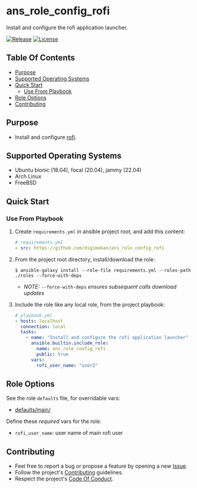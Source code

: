 # ans_role_config_rofi

Install and configure the rofi application launcher.

[![Release](https://img.shields.io/github/release/digimokan/ans_role_config_rofi.svg?label=release)](https://github.com/digimokan/ans_role_config_rofi/releases/latest "Latest Release Notes")
[![License](https://img.shields.io/badge/license-MIT-blue.svg?label=license)](LICENSE.md "Project License")

## Table Of Contents

* [Purpose](#purpose)
* [Supported Operating Systems](#supported-operating-systems)
* [Quick Start](#quick-start)
    * [Use From Playbook](#use-from-playbook)
* [Role Options](#role-options)
* [Contributing](#contributing)

## Purpose

* Install and configure [rofi](https://github.com/davatorium/rofi).

## Supported Operating Systems

* Ubuntu bionic (18.04), focal (20.04), jammy (22.04)
* Arch Linux
* FreeBSD

## Quick Start

### Use From Playbook

1. Create `requirements.yml` in ansible project root, and add this content:

   ```yaml
   # requirements.yml
   - src: https://github.com/digimokan/ans_role_config_rofi
   ```

2. From the project root directory, install/download the role:

   ```shell
   $ ansible-galaxy install --role-file requirements.yml --roles-path ./roles --force-with-deps
   ```

   * _NOTE:_ `--force-with-deps` _ensures subsequent calls download updates_

3. Include the role like any local role, from the project playbook:

   ```yaml
   # playbook.yml
   - hosts: localhost
     connection: local
     tasks:
       - name: "Install and configure the rofi application launcher"
         ansible.builtin.include_role:
           name: ans_role_config_rofi
           public: true
         vars:
           rofi_user_name: "user2"
   ```

## Role Options

See the role `defaults` file, for overridable vars:

  * [defaults/main/](../defaults/main/)

Define these _required_ vars for the role:

  * `rofi_user_name`: user name of main rofi user

## Contributing

* Feel free to report a bug or propose a feature by opening a new
  [Issue](https://github.com/digimokan/ans_role_config_rofi/issues).
* Follow the project's [Contributing](CONTRIBUTING.md) guidelines.
* Respect the project's [Code Of Conduct](CODE_OF_CONDUCT.md).

